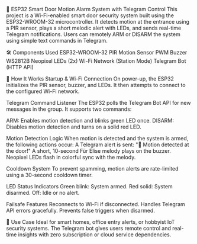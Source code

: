 🔐 ESP32 Smart Door Motion Alarm System with Telegram Control
This project is a Wi-Fi-enabled smart door security system built using the ESP32-WROOM-32 microcontroller. It detects motion at the entrance using a PIR sensor, plays a short melodic alert with LEDs, and sends real-time Telegram notifications. Users can remotely ARM or DISARM the system using simple text commands in Telegram.

🛠️ Components Used
ESP32-WROOM-32
PIR Motion Sensor
PWM Buzzer
WS2812B Neopixel LEDs (2x)
Wi-Fi Network (Station Mode)
Telegram Bot (HTTP API)

🚀 How It Works
Startup & Wi-Fi Connection
On power-up, the ESP32 initializes the PIR sensor, buzzer, and LEDs. It then attempts to connect to the configured Wi-Fi network.

Telegram Command Listener
The ESP32 polls the Telegram Bot API for new messages in the group. It supports two commands:

ARM: Enables motion detection and blinks green LED once.
DISARM: Disables motion detection and turns on a solid red LED.

Motion Detection Logic
When motion is detected and the system is armed, the following actions occur:
A Telegram alert is sent: "🚪 Motion detected at the door!"
A short, 10-second Für Elise melody plays on the buzzer.
Neopixel LEDs flash in colorful sync with the melody.

Cooldown System
To prevent spamming, motion alerts are rate-limited using a 30-second cooldown timer.

LED Status Indicators
Green blink: System armed.
Red solid: System disarmed.
Off: Idle or no alert.

Failsafe Features
Reconnects to Wi-Fi if disconnected.
Handles Telegram API errors gracefully.
Prevents false triggers when disarmed.

📲 Use Case
Ideal for smart homes, office entry alerts, or hobbyist IoT security systems. The Telegram bot gives users remote control and real-time insights with zero subscription or cloud service dependencies.
